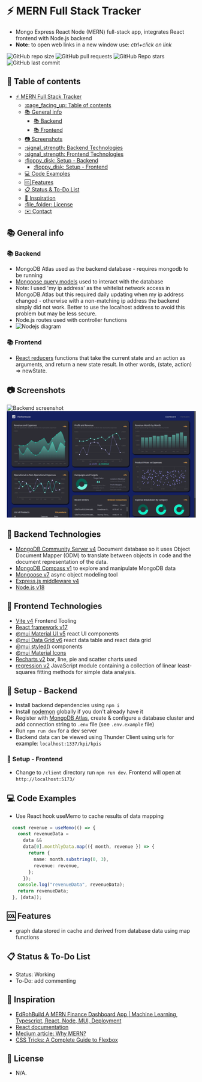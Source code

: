 # :zap: MERN Full Stack Tracker

* Mongo Express React Node (MERN) full-stack app, integrates React frontend with Node.js backend
* **Note:** to open web links in a new window use: _ctrl+click on link_

![GitHub repo size](https://img.shields.io/github/repo-size/AndrewJBateman/mern-stack-data?style=plastic)
![GitHub pull requests](https://img.shields.io/github/issues-pr/AndrewJBateman/mern-stack-data?style=plastic)
![GitHub Repo stars](https://img.shields.io/github/stars/AndrewJBateman/mern-stack-data?style=plastic)
![GitHub last commit](https://img.shields.io/github/last-commit/AndrewJBateman/mern-stack-data?style=plastic)

## :page_facing_up: Table of contents

* [:zap: MERN Full Stack Tracker](#zap-mern-full-stack-tracker)
  * [:page\_facing\_up: Table of contents](#page_facing_up-table-of-contents)
  * [:books: General info](#books-general-info)
    * [:books: Backend](#books-backend)
    * [:books: Frontend](#books-frontend)
  * [:camera: Screenshots](#camera-screenshots)
  * [:signal\_strength: Backend Technologies](#signal_strength-backend-technologies)
  * [:signal\_strength: Frontend Technologies](#signal_strength-frontend-technologies)
  * [:floppy\_disk: Setup - Backend](#floppy_disk-setup---backend)
    * [:floppy\_disk: Setup - Frontend](#floppy_disk-setup---frontend)
  * [:computer: Code Examples](#computer-code-examples)
  * [:cool: Features](#cool-features)
  * [:clipboard: Status \& To-Do List](#clipboard-status--to-do-list)
  * [:clap: Inspiration](#clap-inspiration)
  * [:file\_folder: License](#file_folder-license)
  * [:envelope: Contact](#envelope-contact)

## :books: General info

### :books: Backend

* MongoDB Atlas used as the backend database - requires mongodb to be running
* [Mongoose query models](https://mongoosejs.com/docs/queries.html) used to interact with the database
* Note: I used 'my ip address' as the whitelist network access in MongoDB.Atlas but this required daily updating when my ip address changed - otherwise with a non-matching ip address the backend simply did not work. Better to use the localhost address to avoid this problem but may be less secure.
* Node.js routes used with controller functions
* ![Nodejs diagram](./img/diagram.png)

### :books: Frontend

* [React reducers](https://reactjs.org/docs/hooks-reference.html) functions that take the current state and an action as arguments, and return a new state result. In other words, (state, action) => newState.

## :camera: Screenshots

![Backend screenshot](./imgs/mongodb.png)
![Frontend screenshot](./imgs/charts.png)

## :signal_strength: Backend Technologies

* [MongoDB Community Server v4](https://www.mongodb.com/download-center/community) Document database so it uses Object Document Mapper (ODM) to translate between objects in code and the document representation of the data.
* [MongoDB Compass v1](https://www.mongodb.com/es/products/compass) to explore and manipulate MongoDB data
* [Mongoose v7](https://www.npmjs.com/package/mongoose) async object modeling tool
* [Express.js middleware v4](https://expressjs.com/)
* [Node.js v18](https://nodejs.org/es/)

## :signal_strength: Frontend Technologies

* [Vite v4](https://vitejs.dev/) Frontend Tooling
* [React framework v17](https://reactjs.org/)
* [@mui Material UI v5](https://mui.com/material-ui/getting-started/overview/) react UI components
* [@mui Data Grid v6](https://mui.com/x/api/data-grid/data-grid/) react data table and react data grid
* [@mui styled()](https://mui.com/system/styled/) components
* [@mui Material Icons](https://mui.com/material-ui/material-icons/)
* [Recharts v2](https://recharts.org/en-US/) bar, line, pie and scatter charts used
* [regression v2](https://www.npmjs.com/package/regression) JavaScript module containing a collection of linear least-squares fitting methods for simple data analysis.

## :floppy_disk: Setup - Backend

* Install backend dependencies using `npm i`
* Install [nodemon](https://www.npmjs.com/package/nodemon) globally if you don't already have it
* Register with [MongoDB Atlas](www.mongodb.com), create & configure a database cluster and add connection string to `.env` file (see `.env.example` file)
* Run `npm run dev` for a dev server
* Backend data can be viewed using Thunder Client using urls for example: `localhost:1337/kpi/kpis`

### :floppy_disk: Setup - Frontend

* Change to `/client` directory run `npm run dev`. Frontend will open at `http://localhost:5173/`

## :computer: Code Examples

* Use React hook useMemo to cache results of data mapping

```typescript
  const revenue = useMemo(() => {
    const revenueData =
      data &&
      data[0].monthlyData.map(({ month, revenue }) => {
        return {
          name: month.substring(0, 3),
          revenue: revenue,
        };
      });
    console.log("revenueData", revenueData);
    return revenueData;
  }, [data]);
```

## :cool: Features

* graph data stored in cache and derived from database data using map functions

## :clipboard: Status & To-Do List

* Status: Working
* To-Do: add commenting

## :clap: Inspiration

* [EdRohBuild A MERN Finance Dashboard App | Machine Learning, Typescript, React, Node, MUI, Deployment](https://www.youtube.com/watch?v=uoJ0Tv-BFcQ&t=16s)
* [React documentation](https://reactjs.org/docs/getting-started.html)
* [Medium article: Why MERN?](https://medium.com/geekculture/why-mern-a125cca5ab0e)
* [CSS Tricks: A Complete Guide to Flexbox](https://css-tricks.com/snippets/css/a-guide-to-flexbox/)

## :file_folder: License

* N/A.
